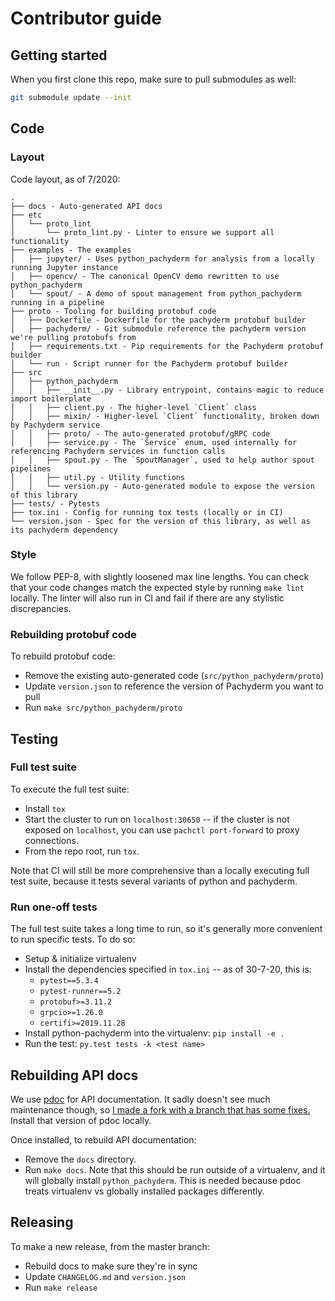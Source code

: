 # Contributor guide

## Getting started

When you first clone this repo, make sure to pull submodules as well:

```bash
git submodule update --init
```

## Code

### Layout

Code layout, as of 7/2020:

```
.
├── docs - Auto-generated API docs
├── etc
│   └── proto_lint
│       └── proto_lint.py - Linter to ensure we support all functionality
├── examples - The examples
│   ├── jupyter/ - Uses python_pachyderm for analysis from a locally running Jupyter instance
│   ├── opencv/ - The canonical OpenCV demo rewritten to use python_pachyderm
│   └── spout/ - A demo of spout management from python_pachyderm running in a pipeline
├── proto - Tooling for building protobuf code
│   ├── Dockerfile - Dockerfile for the pachyderm protobuf builder
│   ├── pachyderm/ - Git submodule reference the pachyderm version we're pulling protobufs from
│   ├── requirements.txt - Pip requirements for the Pachyderm protobuf builder
│   └── run - Script runner for the Pachyderm protobuf builder
├── src
│   ├── python_pachyderm
│   │   ├── __init__.py - Library entrypoint, contains magic to reduce import boilerplate
│   │   ├── client.py - The higher-level `Client` class
│   │   ├── mixin/ - Higher-level `Client` functionality, broken down by Pachyderm service
│   │   ├── proto/ - The auto-generated protobuf/gRPC code
│   │   ├── service.py - The `Service` enum, used internally for referencing Pachyderm services in function calls
│   │   ├── spout.py - The `SpoutManager`, used to help author spout pipelines
│   │   ├── util.py - Utility functions
│   │   └── version.py - Auto-generated module to expose the version of this library
├── tests/ - Pytests
├── tox.ini - Config for running tox tests (locally or in CI)
└── version.json - Spec for the version of this library, as well as its pachyderm dependency
```

### Style

We follow PEP-8, with slightly loosened max line lengths. You can check that
your code changes match the expected style by running `make lint` locally.
The linter will also run in CI and fail if there are any stylistic
discrepancies.

### Rebuilding protobuf code

To rebuild protobuf code:

* Remove the existing auto-generated code (`src/python_pachyderm/proto`)
* Update `version.json` to reference the version of Pachyderm you want to pull
* Run `make src/python_pachyderm/proto`

## Testing

### Full test suite

To execute the full test suite:

* Install `tox`
* Start the cluster to run on `localhost:30650` -- if the cluster is not
exposed on `localhost`, you can use `pachctl port-forward` to proxy
connections.
* From the repo root, run `tox`.

Note that CI will still be more comprehensive than a locally executing full
test suite, because it tests several variants of python and pachyderm.

### Run one-off tests

The full test suite takes a long time to run, so it's generally more
convenient to run specific tests. To do so:

* Setup & initialize virtualenv
* Install the dependencies specified in `tox.ini` -- as of 30-7-20, this is:
    * `pytest==5.3.4`
    * `pytest-runner==5.2`
    * `protobuf>=3.11.2`
    * `grpcio>=1.26.0`
    * `certifi>=2019.11.28`
* Install python-pachyderm into the virtualenv: `pip install -e .`
* Run the test: `py.test tests -k <test name>`

## Rebuilding API docs

We use [pdoc](https://github.com/mitmproxy/pdoc) for API documentation. It
sadly doesn't see much maintenance though, so [I made a fork with a branch
that has some fixes.](https://github.com/ysimonson/pdoc/tree/sandbox) Install
that version of pdoc locally.

Once installed, to rebuild API documentation:

* Remove the `docs` directory.
* Run `make docs`. Note that this should be run outside of a virtualenv, and
it will globally install `python_pachyderm`. This is needed because pdoc
treats virtualenv vs globally installed packages differently.

## Releasing

To make a new release, from the master branch:

* Rebuild docs to make sure they're in sync
* Update `CHANGELOG.md` and `version.json`
* Run `make release`
